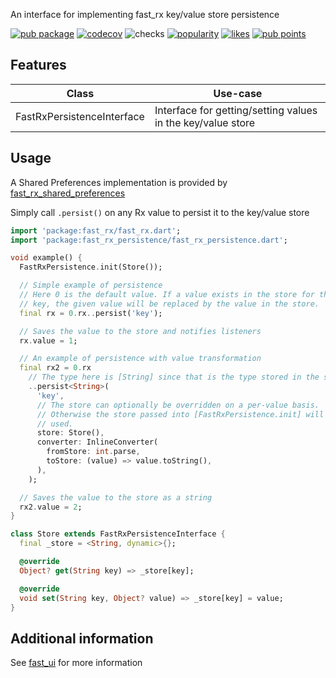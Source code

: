 An interface for implementing fast_rx key/value store persistence

[![pub package](https://img.shields.io/pub/v/fast_rx_persistence)](https://pub.dev/packages/fast_rx_persistence)
[![codecov](https://img.shields.io/codecov/c/github/Rexios80/fast_ui/master?flag=fast_rx_persistence)](https://codecov.io/gh/Rexios80/fast_ui)
![checks](https://img.shields.io/github/checks-status/Rexios80/fast_ui/master)
[![popularity](https://img.shields.io/pub/popularity/fast_rx_persistence)](https://pub.dev/packages/fast_rx_persistence/score)
[![likes](https://img.shields.io/pub/likes/fast_rx_persistence)](https://pub.dev/packages/fast_rx_persistence/score)
[![pub points](https://img.shields.io/pub/points/fast_rx_persistence)](https://pub.dev/packages/fast_rx_persistence/score)

## Features
| Class                      | Use-case                                                    |
| -------------------------- | ----------------------------------------------------------- |
| FastRxPersistenceInterface | Interface for getting/setting values in the key/value store |

## Usage
A Shared Preferences implementation is provided by [fast_rx_shared_preferences](https://pub.dev/packages/fast_rx_shared_preferences)

Simply call `.persist()` on any Rx value to persist it to the key/value store
<!-- embedme readme/usage.dart -->
```dart
import 'package:fast_rx/fast_rx.dart';
import 'package:fast_rx_persistence/fast_rx_persistence.dart';

void example() {
  FastRxPersistence.init(Store());

  // Simple example of persistence
  // Here 0 is the default value. If a value exists in the store for the given
  // key, the given value will be replaced by the value in the store.
  final rx = 0.rx..persist('key');

  // Saves the value to the store and notifies listeners
  rx.value = 1;

  // An example of persistence with value transformation
  final rx2 = 0.rx
    // The type here is [String] since that is the type stored in the store
    ..persist<String>(
      'key',
      // The store can optionally be overridden on a per-value basis.
      // Otherwise the store passed into [FastRxPersistence.init] will be
      // used.
      store: Store(),
      converter: InlineConverter(
        fromStore: int.parse,
        toStore: (value) => value.toString(),
      ),
    );

  // Saves the value to the store as a string
  rx2.value = 2;
}

class Store extends FastRxPersistenceInterface {
  final _store = <String, dynamic>{};

  @override
  Object? get(String key) => _store[key];

  @override
  void set(String key, Object? value) => _store[key] = value;
}

```

## Additional information
See [fast_ui](https://pub.dev/packages/fast_ui) for more information